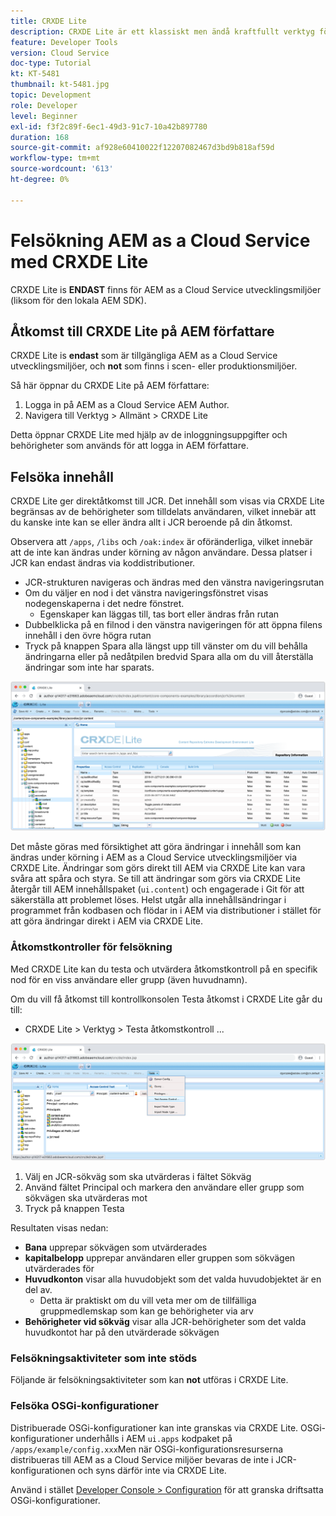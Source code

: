 ```yaml
---
title: CRXDE Lite
description: CRXDE Lite är ett klassiskt men ändå kraftfullt verktyg för felsökning AEM as a Cloud Service utvecklingsmiljöer. CRXDE Lite har en uppsättning funktioner som hjälper till att felsöka från att inspektera alla resurser och egenskaper, manipulera de ändringsbara delarna av JCR och undersöka behörigheter.
feature: Developer Tools
version: Cloud Service
doc-type: Tutorial
kt: KT-5481
thumbnail: kt-5481.jpg
topic: Development
role: Developer
level: Beginner
exl-id: f3f2c89f-6ec1-49d3-91c7-10a42b897780
duration: 168
source-git-commit: af928e60410022f12207082467d3bd9b818af59d
workflow-type: tm+mt
source-wordcount: '613'
ht-degree: 0%

---
```


# Felsökning AEM as a Cloud Service med CRXDE Lite

CRXDE Lite is __ENDAST__ finns för AEM as a Cloud Service utvecklingsmiljöer (liksom för den lokala AEM SDK).

## Åtkomst till CRXDE Lite på AEM författare

CRXDE Lite is __endast__ som är tillgängliga AEM as a Cloud Service utvecklingsmiljöer, och __not__ som finns i scen- eller produktionsmiljöer.

Så här öppnar du CRXDE Lite på AEM författare:

1. Logga in på AEM as a Cloud Service AEM Author.
1. Navigera till Verktyg > Allmänt > CRXDE Lite

Detta öppnar CRXDE Lite med hjälp av de inloggningsuppgifter och behörigheter som används för att logga in AEM författare.

## Felsöka innehåll

CRXDE Lite ger direktåtkomst till JCR. Det innehåll som visas via CRXDE Lite begränsas av de behörigheter som tilldelats användaren, vilket innebär att du kanske inte kan se eller ändra allt i JCR beroende på din åtkomst.

Observera att `/apps`, `/libs` och `/oak:index` är oföränderliga, vilket innebär att de inte kan ändras under körning av någon användare. Dessa platser i JCR kan endast ändras via koddistributioner.

+ JCR-strukturen navigeras och ändras med den vänstra navigeringsrutan
+ Om du väljer en nod i det vänstra navigeringsfönstret visas nodegenskaperna i det nedre fönstret.
   + Egenskaper kan läggas till, tas bort eller ändras från rutan
+ Dubbelklicka på en filnod i den vänstra navigeringen för att öppna filens innehåll i den övre högra rutan
+ Tryck på knappen Spara alla längst upp till vänster om du vill behålla ändringarna eller på nedåtpilen bredvid Spara alla om du vill återställa ändringar som inte har sparats.

![CRXDE Lite - Felsöka innehåll](./assets/crxde-lite/debugging-content.png)

Det måste göras med försiktighet att göra ändringar i innehåll som kan ändras under körning i AEM as a Cloud Service utvecklingsmiljöer via CRXDE Lite.
Ändringar som görs direkt till AEM via CRXDE Lite kan vara svåra att spåra och styra. Se till att ändringar som görs via CRXDE Lite återgår till AEM innehållspaket (`ui.content`) och engagerade i Git för att säkerställa att problemet löses. Helst utgår alla innehållsändringar i programmet från kodbasen och flödar in i AEM via distributioner i stället för att göra ändringar direkt i AEM via CRXDE Lite.

### Åtkomstkontroller för felsökning

Med CRXDE Lite kan du testa och utvärdera åtkomstkontroll på en specifik nod för en viss användare eller grupp (även huvudnamn).

Om du vill få åtkomst till kontrollkonsolen Testa åtkomst i CRXDE Lite går du till:

+ CRXDE Lite > Verktyg > Testa åtkomstkontroll ...

![CRXDE Lite - Testa åtkomstkontroll](./assets/crxde-lite/permissions__test-access-control.png)

1. Välj en JCR-sökväg som ska utvärderas i fältet Sökväg
1. Använd fältet Principal och markera den användare eller grupp som sökvägen ska utvärderas mot
1. Tryck på knappen Testa

Resultaten visas nedan:

+ __Bana__ upprepar sökvägen som utvärderades
+ __kapitalbelopp__ upprepar användaren eller gruppen som sökvägen utvärderades för
+ __Huvudkonton__ visar alla huvudobjekt som det valda huvudobjektet är en del av.
   + Detta är praktiskt om du vill veta mer om de tillfälliga gruppmedlemskap som kan ge behörigheter via arv
+ __Behörigheter vid sökväg__ visar alla JCR-behörigheter som det valda huvudkontot har på den utvärderade sökvägen

### Felsökningsaktiviteter som inte stöds

Följande är felsökningsaktiviteter som kan __not__ utföras i CRXDE Lite.

### Felsöka OSGi-konfigurationer

Distribuerade OSGi-konfigurationer kan inte granskas via CRXDE Lite. OSGi-konfigurationer underhålls i AEM `ui.apps` kodpaket på `/apps/example/config.xxx`Men när OSGi-konfigurationsresurserna distribueras till AEM as a Cloud Service miljöer bevaras de inte i JCR-konfigurationen och syns därför inte via CRXDE Lite.

Använd i stället [Developer Console > Configuration](./developer-console.md#configurations) för att granska driftsatta OSGi-konfigurationer.
